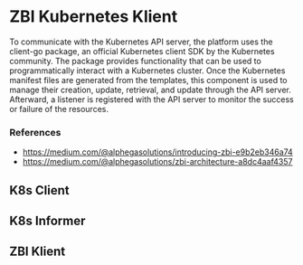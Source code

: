 # ZBI Kubernetes Klient
To communicate with the Kubernetes API server, the platform uses the client-go package, 
an official Kubernetes client SDK by the Kubernetes community. The package provides 
functionality that can be used to programmatically interact with a Kubernetes cluster. 
Once the Kubernetes manifest files are generated from the templates, this component is 
used to manage their creation, update, retrieval, and update through the API server. 
Afterward, a listener is registered with the API server to monitor the success or failure 
of the resources.

### References
- https://medium.com/@alphegasolutions/introducing-zbi-e9b2eb346a74
- https://medium.com/@alphegasolutions/zbi-architecture-a8dc4aaf4357

## K8s Client

## K8s Informer

## ZBI Klient